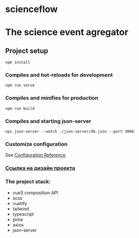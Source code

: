 # scienceflow

# The science event agregator

## Project setup
```
npm install
```

### Compiles and hot-reloads for development
```
npm run serve
```

### Compiles and minifies for production
```
npm run build
```

### Compiles and starting json-server
```
npx json-server --watch ./json-server/db.json --port 3000
```

### Customize configuration
See [Configuration Reference](https://cli.vuejs.org/config/).

### [Ссылка на дизайн проекта](https://www.figma.com/design/Yhe8IljNupUuiWHOEsmRoj/Science-Flow?node-id=0-1&t=dVRCkTcE1NukPuVd-1)


### The project stack: 
- vue3 composition API 
- scss 
- vuetify
- tailwind
- typescript 
- pinia
- axios
- json-server
